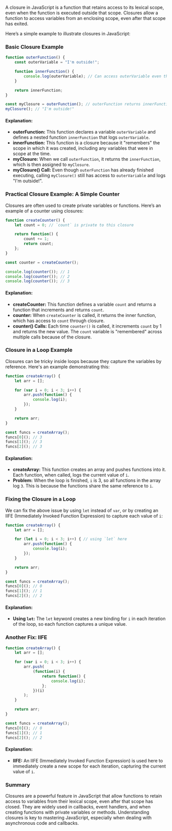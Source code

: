 
A closure in JavaScript is a function that retains access to its lexical scope, even when the function is executed outside that scope. Closures allow a function to access variables from an enclosing scope, even after that scope has exited.

Here’s a simple example to illustrate closures in JavaScript:

### **Basic Closure Example**

```javascript
function outerFunction() {
    const outerVariable = "I'm outside!";

    function innerFunction() {
        console.log(outerVariable); // Can access outerVariable even though outerFunction has finished executing
    }

    return innerFunction;
}

const myClosure = outerFunction(); // outerFunction returns innerFunction
myClosure(); // "I'm outside!"
```

#### **Explanation:**

- **outerFunction:** This function declares a variable `outerVariable` and defines a nested function `innerFunction` that logs `outerVariable`.
- **innerFunction:** This function is a closure because it "remembers" the scope in which it was created, including any variables that were in scope at the time.
- **myClosure:** When we call `outerFunction`, it returns the `innerFunction`, which is then assigned to `myClosure`.
- **myClosure() Call:** Even though `outerFunction` has already finished executing, calling `myClosure()` still has access to `outerVariable` and logs "I'm outside!".

### **Practical Closure Example: A Simple Counter**

Closures are often used to create private variables or functions. Here’s an example of a counter using closures:

```javascript
function createCounter() {
    let count = 0; // `count` is private to this closure

    return function() {
        count += 1;
        return count;
    };
}

const counter = createCounter();

console.log(counter()); // 1
console.log(counter()); // 2
console.log(counter()); // 3
```

#### **Explanation:**

- **createCounter:** This function defines a variable `count` and returns a function that increments and returns `count`.
- **counter:** When `createCounter` is called, it returns the inner function, which has access to `count` through closure.
- **counter() Calls:** Each time `counter()` is called, it increments `count` by 1 and returns the new value. The `count` variable is "remembered" across multiple calls because of the closure.

### **Closure in a Loop Example**

Closures can be tricky inside loops because they capture the variables by reference. Here's an example demonstrating this:

```javascript
function createArray() {
    let arr = [];

    for (var i = 0; i < 3; i++) {
        arr.push(function() {
            console.log(i);
        });
    }

    return arr;
}

const funcs = createArray();
funcs[0](); // 3
funcs[1](); // 3
funcs[2](); // 3
```

#### **Explanation:**

- **createArray:** This function creates an array and pushes functions into it. Each function, when called, logs the current value of `i`.
- **Problem:** When the loop is finished, `i` is 3, so all functions in the array log `3`. This is because the functions share the same reference to `i`.

### **Fixing the Closure in a Loop**

We can fix the above issue by using `let` instead of `var`, or by creating an IIFE (Immediately Invoked Function Expression) to capture each value of `i`:

```javascript
function createArray() {
    let arr = [];

    for (let i = 0; i < 3; i++) { // using `let` here
        arr.push(function() {
            console.log(i);
        });
    }

    return arr;
}

const funcs = createArray();
funcs[0](); // 0
funcs[1](); // 1
funcs[2](); // 2
```

#### **Explanation:**

- **Using `let`:** The `let` keyword creates a new binding for `i` in each iteration of the loop, so each function captures a unique value.

### **Another Fix: IIFE**

```javascript
function createArray() {
    let arr = [];

    for (var i = 0; i < 3; i++) {
        arr.push(
            (function(i) {
                return function() {
                    console.log(i);
                };
            })(i)
        );
    }

    return arr;
}

const funcs = createArray();
funcs[0](); // 0
funcs[1](); // 1
funcs[2](); // 2
```

#### **Explanation:**

- **IIFE:** An IIFE (Immediately Invoked Function Expression) is used here to immediately create a new scope for each iteration, capturing the current value of `i`.

### **Summary**

Closures are a powerful feature in JavaScript that allow functions to retain access to variables from their lexical scope, even after that scope has closed. They are widely used in callbacks, event handlers, and when creating functions with private variables or methods. Understanding closures is key to mastering JavaScript, especially when dealing with asynchronous code and callbacks.
